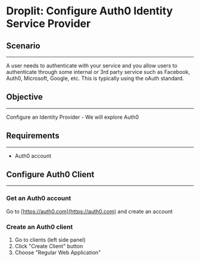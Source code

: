 # Droplit: Configure Auth0 Identity Service Provider

## Scenario

---

A user needs to authenticate with your service and you allow users to authenticate through some internal or 3rd party service such as Facebook, Auth0, Microsoft, Google, etc. This is typically using the oAuth standard.

## Objective

---

Configure an Identity Provider - We will explore Auth0

## Requirements

---

* Auth0 account

## Configure Auth0 Client

---

### Get an Auth0 account

Go to [https://auth0.com](https://auth0.com) and create an account

### Create an Auth0 client

1. Go to clients \(left side panel\)
2. Click "Create Client" button
3. Choose "Regular Web Application"



